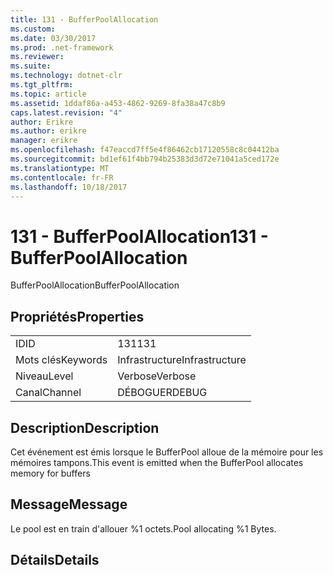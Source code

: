 ```yaml
---
title: 131 - BufferPoolAllocation
ms.custom: 
ms.date: 03/30/2017
ms.prod: .net-framework
ms.reviewer: 
ms.suite: 
ms.technology: dotnet-clr
ms.tgt_pltfrm: 
ms.topic: article
ms.assetid: 1ddaf86a-a453-4862-9269-8fa38a47c8b9
caps.latest.revision: "4"
author: Erikre
ms.author: erikre
manager: erikre
ms.openlocfilehash: f47eaccd7ff5e4f86462cb17120558c8c04412ba
ms.sourcegitcommit: bd1ef61f4bb794b25383d3d72e71041a5ced172e
ms.translationtype: MT
ms.contentlocale: fr-FR
ms.lasthandoff: 10/18/2017
---
```

# <a name="131---bufferpoolallocation"></a><span data-ttu-id="aebb2-102">131 - BufferPoolAllocation</span><span class="sxs-lookup"><span data-stu-id="aebb2-102">131 - BufferPoolAllocation</span></span>
<span data-ttu-id="aebb2-103">BufferPoolAllocation</span><span class="sxs-lookup"><span data-stu-id="aebb2-103">BufferPoolAllocation</span></span>  
  
## <a name="properties"></a><span data-ttu-id="aebb2-104">Propriétés</span><span class="sxs-lookup"><span data-stu-id="aebb2-104">Properties</span></span>  
  
|||  
|-|-|  
|<span data-ttu-id="aebb2-105">ID</span><span class="sxs-lookup"><span data-stu-id="aebb2-105">ID</span></span>|<span data-ttu-id="aebb2-106">131</span><span class="sxs-lookup"><span data-stu-id="aebb2-106">131</span></span>|  
|<span data-ttu-id="aebb2-107">Mots clés</span><span class="sxs-lookup"><span data-stu-id="aebb2-107">Keywords</span></span>|<span data-ttu-id="aebb2-108">Infrastructure</span><span class="sxs-lookup"><span data-stu-id="aebb2-108">Infrastructure</span></span>|  
|<span data-ttu-id="aebb2-109">Niveau</span><span class="sxs-lookup"><span data-stu-id="aebb2-109">Level</span></span>|<span data-ttu-id="aebb2-110">Verbose</span><span class="sxs-lookup"><span data-stu-id="aebb2-110">Verbose</span></span>|  
|<span data-ttu-id="aebb2-111">Canal</span><span class="sxs-lookup"><span data-stu-id="aebb2-111">Channel</span></span>|<span data-ttu-id="aebb2-112">DÉBOGUER</span><span class="sxs-lookup"><span data-stu-id="aebb2-112">DEBUG</span></span>|  
  
## <a name="description"></a><span data-ttu-id="aebb2-113">Description</span><span class="sxs-lookup"><span data-stu-id="aebb2-113">Description</span></span>  
 <span data-ttu-id="aebb2-114">Cet événement est émis lorsque le BufferPool alloue de la mémoire pour les mémoires tampons.</span><span class="sxs-lookup"><span data-stu-id="aebb2-114">This event is emitted when the BufferPool allocates memory for buffers</span></span>  
  
## <a name="message"></a><span data-ttu-id="aebb2-115">Message</span><span class="sxs-lookup"><span data-stu-id="aebb2-115">Message</span></span>  
 <span data-ttu-id="aebb2-116">Le pool est en train d'allouer %1 octets.</span><span class="sxs-lookup"><span data-stu-id="aebb2-116">Pool allocating %1 Bytes.</span></span>  
  
## <a name="details"></a><span data-ttu-id="aebb2-117">Détails</span><span class="sxs-lookup"><span data-stu-id="aebb2-117">Details</span></span>
